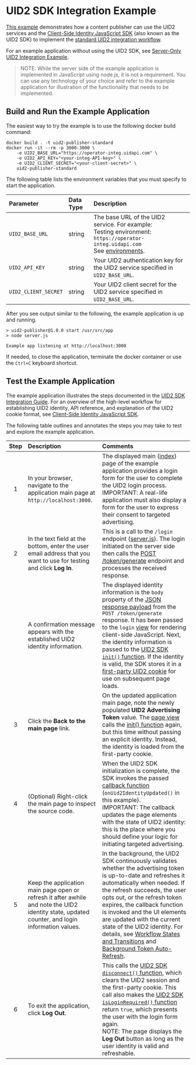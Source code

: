 # UID2 SDK Integration Example

[This example](https://example-jssdk-integ.uidapi.com/) demonstrates how a content publisher can use the UID2 services and the [Client-Side Identity JavaScript SDK](https://github.com/UnifiedID2/uid2docs/blob/main/api/v2/sdks/client-side-identity.md) (also known as the UID2 SDK) to implement the [standard UID2 integration workflow](https://github.com/UnifiedID2/uid2docs/blob/main/api/v2/guides/publisher-client-side.md).

For an example application without using the UID2 SDK, see [Server-Only UID2 Integration Example](../server_only/README.md).

>NOTE: While the server side of the example application is implemented in JavaScript using node.js, it is not
a requirement. You can use any technology of your choice and refer to the example application for illustration of the functionality that needs to be implemented.

## Build and Run the Example Application

The easiest way to try the example is to use the following docker build command:

```
docker build . -t uid2-publisher-standard
docker run -it --rm -p 3000:3000 \
    -e UID2_BASE_URL="https://operator-integ.uidapi.com" \
    -e UID2_API_KEY="<your-integ-API-key>" \
    -e UID2_CLIENT_SECRET="<your-client-secret>" \
    uid2-publisher-standard
```

The following table lists the environment variables that you must specify to start the application.

| Parameter            | Data Type | Description                                                                                                                                                                                               |
|:---------------------|:----------|:----------------------------------------------------------------------------------------------------------------------------------------------------------------------------------------------------------|
| `UID2_BASE_URL`      | string    | The base URL of the UID2 service. For example:</br>Testing environment: `https://operator-integ.uidapi.com`<br/>See [environments](https://github.com/UnifiedID2/uid2docs/tree/main/api/v2#environments). |
| `UID2_API_KEY`       | string    | Your UID2 authentication key for the UID2 service specified in `UID2_BASE_URL`.                                                                                                                           |
| `UID2_CLIENT_SECRET` | string    | Your UID2 client secret for the UID2 service specified in `UID2_BASE_URL`.                                                                                                                                |

After you see output similar to the following, the example application is up and running.

```
> uid2-publisher@1.0.0 start /usr/src/app
> node server.js

Example app listening at http://localhost:3000
```
If needed, to close the application, terminate the docker container or use the `Ctrl+C` keyboard shortcut.

## Test the Example Application

The example application illustrates the steps documented in the [UID2 SDK Integration Guide](https://github.com/UnifiedID2/uid2docs/blob/main/api/v2/guides/publisher-client-side.md). For an overview of the high-level workflow for establishing UID2 identity, API reference, and explanation of the UID2 cookie format, see [Client-Side Identity JavaScript SDK](https://github.com/UnifiedID2/uid2docs/blob/main/api/v2/sdks/client-side-identity.md).

The following table outlines and annotates the steps you may take to test and explore the example application.

| Step | Description                                                                                                                                     | Comments                                                                                                                                                                                                                                                                                                                                                                                                                                                                                                                                                                                                                                                                                                                                                                    |
|:----:|:------------------------------------------------------------------------------------------------------------------------------------------------|:----------------------------------------------------------------------------------------------------------------------------------------------------------------------------------------------------------------------------------------------------------------------------------------------------------------------------------------------------------------------------------------------------------------------------------------------------------------------------------------------------------------------------------------------------------------------------------------------------------------------------------------------------------------------------------------------------------------------------------------------------------------------------|
|  1   | In your browser, navigate to the application main page at `http://localhost:3000`.                                                              | The displayed main ([index](views/index.html)) page of the example application provides a login form for the user to complete the UID2 login process.</br>IMPORTANT: A real-life application must also display a form for the user to express their consent to targeted advertising.                                                                                                                                                                                                                                                                                                                                                                                                                                                                                        |
|  2   | In the text field at the bottom, enter the user email address that you want to use for testing and click **Log In**.                            | This is a call to the `/login` endpoint ([server.js](server.js)). The login initiated on the server side then calls the [POST /token/generate](https://github.com/UnifiedID2/uid2docs/blob/main/api/v2/endpoints/post-token-generate.md#decrypted-json-response-format) endpoint and processes the received response.                                                                                                                                                                                                                                                                                                                                                                                                                                                       |
|      | A confirmation message appears with the established UID2 identity information.                                                                  | The displayed identity information is the `body` property of the [JSON response payload](https://github.com/UnifiedID2/uid2docs/blob/main/api/v2/endpoints/post-token-generate.md#decrypted-json-response-format) from the `POST /token/generate` response. It has been passed to the `login` [view](views/login.html) for rendering client-side JavaScript. Next, the identity information is passed to the [UID2 SDK `init()` function](https://github.com/UnifiedID2/uid2docs/blob/main/api/v2/sdks/client-side-identity.md#initopts-object-void). If the identity is valid, the SDK stores it in a [first-party UID2 cookie](https://github.com/UnifiedID2/uid2docs/blob/main/api/v2/sdks/client-side-identity.md#uid2-cookie-format) for use on subsequent page loads. |
|  3   | Click the **Back to the main page** link.                                                                                                       | On the updated application main page, note the newly populated **UID2 Advertising Token** value. The [page view](views/index.html) calls the [init() function](https://github.com/UnifiedID2/uid2docs/blob/main/api/v2/sdks/client-side-identity.md#initopts-object-void) again, but this time without passing an explicit identity. Instead, the identity is loaded from the first-party cookie.                                                                                                                                                                                                                                                                                                                                                                           |
|  4   | (Optional) Right-click the main page to inspect the source code.                                                                                | When the UID2 SDK initialization is complete, the SDK invokes the passed [callback function](https://github.com/UnifiedID2/uid2docs/blob/main/api/v2/sdks/client-side-identity.md#callback-function) (`onUid2IdentityUpdated()` in this example).</br>IMPORTANT: The callback updates the page elements with the state of UID2 identity: this is the place where you should define your logic for initiating targeted advertising.                                                                                                                                                                                                                                                                                                                                          |
|  5   | Keep the application main page open or refresh it after awhile and note the UID2 identity state, updated counter, and login information values. | In the background, the UID2 SDK continuously validates whether the advertising token is up-to-date and refreshes it automatically when needed. If the refresh succeeds, the user opts out, or the refresh token expires, the callback function is invoked and the UI elements are updated with the current state of the UID2 identity. For details, see [Workflow States and Transitions](https://github.com/UnifiedID2/uid2docs/blob/main/api/v2/sdks/client-side-identity.md#workflow-states-and-transitions) and [Background Token Auto-Refresh](https://github.com/UnifiedID2/uid2docs/blob/main/api/v2/sdks/client-side-identity.md#background-token-auto-refresh).                                                                                                    |
|  6   | To exit the application, click **Log Out**.                                                                                                     | This calls the [UID2 SDK `disconnect()` function](https://github.com/UnifiedID2/uid2docs/blob/main/api/v2/sdks/client-side-identity.md#disconnect-void), which clears the UID2 session and the first-party cookie. This call also makes the [UID2 SDK `isLoginRequired()` function](https://github.com/UnifiedID2/uid2docs/blob/main/api/v2/sdks/client-side-identity.md#isloginrequired-boolean) return `true`, which presents the user with the login form again.<br/> NOTE: The page displays the **Log Out** button as long as the user identity is valid and refreshable.                                                                                                                                                                                              |

